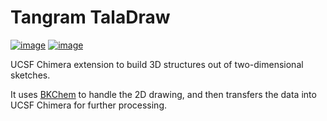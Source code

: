 # Tangram TalaDraw

[![image](https://readthedocs.org/projects/tangram-suite/badge/?version=latest)](http://tangram-suite.readthedocs.io/en/latest/tangram_taladraw.html)
[![image](https://anaconda.org/insilichem/tangram_taladraw/badges/installer/conda.svg)](https://conda.anaconda.org/insilichem/tangram_taladraw)

UCSF Chimera extension to build 3D structures out of two-dimensional sketches.

It uses [BKChem](https://gitlab.com/bkchem) to handle the 2D drawing, and then transfers the data into UCSF Chimera for further processing.